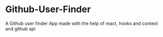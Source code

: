 # Github-User-Finder
A Github user finder App made with the help of react, hooks and context and github api
